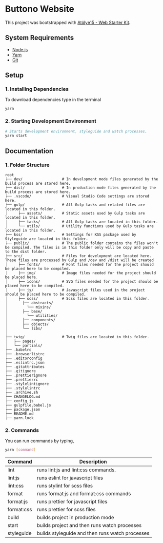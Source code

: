# Buttono Website

This project was bootstrapped with [Atölye15 - Web Starter Kit](https://github.com/atolye15/web-starter-kit).

## System Requirements

- [Node.js](http://nodejs.org/)
- [Yarn](https://yarnpkg.com/lang/en/)
- [Git](http://git-scm.com/)

## Setup

### 1. Installing Dependencies

To download dependencies type in the terminal

```bash
yarn
```

### 2. Starting Development Environment

```bash
# Starts development environment, styleguide and watch processes.
yarn start
```

## Documentation

### 1. Folder Structure

```text
root
├── dev/                  # In development mode files generated by the build process are stored here.
├── dist/                 # In production mode files generated by the build process are stored here.
├── .vscode/              # Visual Studio Code settings are stored here.
├── gulp/                 # All Gulp tasks and related files are located in this folder.
│     ├── assets/         # Static assets used by Gulp tasks are located in this folder.
│     ├── tasks/          # All Gulp tasks are located in this folder.
│     └── utils/          # Utility functions used by Gulp tasks are located in this folder.
├── kss/                  # Settings for KSS package used by Styleguide are located in this folder.
├── public/               # The public folder contains the files won't be compiled. The files is in this folder only will be copy and paste to the dist folder.
├── src/                  # Files for development are located here. These files are processed by Gulp and /dev and /dist will be created
│     ├── fonts/          # Font files needed for the project should be placed here to be compiled.
│     ├── img/            # Image files needed for the project should be placed here.
│     ├── icons/          # SVG files needed for the project should be placed here to be compiled.
│     ├── js/             # Javascript files used in the project should be placed here to be compiled.
│     ├── scss/           # Scss files are located in this folder.
│       ├── abstracts/
│         └── mixins/
│       ├── base/
│         └── utilities/
│       ├── components/
│       ├── objects/
│       └── libs/
│
├── twig/                 # Twig files are located in this folder.
│   ├── pages/
│   └── partials/
├── .babelrc
├── .browserlistrc
├── .editorconfig
├── .eslintrc.json
├── .gitattributes
├── .gitignore
├── .prettierignore
├── .prettierrc
├── .stylelintignore
├── .stylelintrc
├── .archive.sh
├── CHANGELOG.md
├── config.js
├── gulpfile.babel.js
├── package.json
├── README.md
├── yarn.lock
```

### 2. Commands

You can run commands by typing,

```bash
yarn [command]
```

| Command    | Description                                     |
| :--------- | ----------------------------------------------- |
| lint       | runs lint:js and lint:css commands.             |
| lint:js    | runs eslint for javascript files                |
| lint:css   | runs stylint for scss files                     |
| format     | runs format:js and format:css commands          |
| format:js  | runs prettier for javascript files              |
| format:css | runs prettier for scss files                    |
| build      | builds project in production mode               |
| start      | builds project and then runs watch processes    |
| styleguide | builds styleguide and then runs watch processes |

